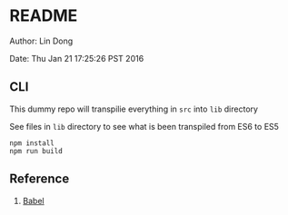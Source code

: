 # README
Author: Lin Dong

Date: Thu Jan 21 17:25:26 PST 2016

## CLI

This dummy repo will transpilie everything in `src` into `lib` directory

See files in `lib` directory to see what is been transpiled from ES6 to ES5

```
npm install
npm run build
```

## Reference
1. [Babel](https://babeljs.io/docs/setup/#babel_cli)

